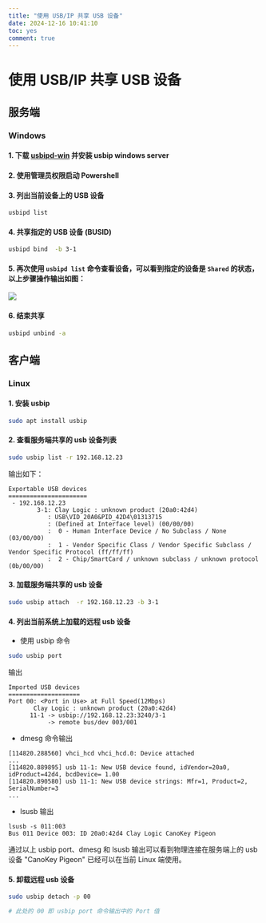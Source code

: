 ```yaml
---
title: "使用 USB/IP 共享 USB 设备"
date: 2024-12-16 10:41:10
toc: yes
comment: true
---
```


# 使用 USB/IP 共享 USB 设备
## 服务端

### Windows
#### 1. 下载 [usbipd-win](https://github.com/dorssel/usbipd-win/releases/) 并安装 usbip windows server

#### 2. 使用管理员权限启动 Powershell

#### 3. 列出当前设备上的 USB 设备

```bash
usbipd list
```
#### 4. 共享指定的 USB 设备 (BUSID)

```bash
usbipd bind  -b 3-1
```

#### 5. 再次使用 `usbipd list` 命令查看设备，可以看到指定的设备是 `Shared` 的状态， 以上步骤操作输出如图：

![](https://files.imtxc.com/blogfiles/usb-share/win-usb-server-1.png)

#### 6. 结束共享

```bash
usbipd unbind -a
```

## 客户端

### Linux

#### 1. 安装 usbip

```bash
sudo apt install usbip
```

#### 2. 查看服务端共享的 usb 设备列表

```bash
sudo usbip list -r 192.168.12.23
```
输出如下：
```
Exportable USB devices
======================
 - 192.168.12.23
        3-1: Clay Logic : unknown product (20a0:42d4)
           : USB\VID_20A0&PID_42D4\01313715
           : (Defined at Interface level) (00/00/00)
           :  0 - Human Interface Device / No Subclass / None (03/00/00)
           :  1 - Vendor Specific Class / Vendor Specific Subclass / Vendor Specific Protocol (ff/ff/ff)
           :  2 - Chip/SmartCard / unknown subclass / unknown protocol (0b/00/00)
```

#### 3. 加载服务端共享的 usb 设备

```bash
sudo usbip attach  -r 192.168.12.23 -b 3-1
```

#### 4. 列出当前系统上加载的远程 usb 设备

- 使用 usbip 命令

```bash
sudo usbip port
```

输出
```
Imported USB devices
====================
Port 00: <Port in Use> at Full Speed(12Mbps)
       Clay Logic : unknown product (20a0:42d4)
      11-1 -> usbip://192.168.12.23:3240/3-1
           -> remote bus/dev 003/001
```

- dmesg 命令输出
```
[114820.288560] vhci_hcd vhci_hcd.0: Device attached
...
[114820.889895] usb 11-1: New USB device found, idVendor=20a0, idProduct=42d4, bcdDevice= 1.00
[114820.890580] usb 11-1: New USB device strings: Mfr=1, Product=2, SerialNumber=3
...
```

- lsusb 输出
```
lsusb -s 011:003
Bus 011 Device 003: ID 20a0:42d4 Clay Logic CanoKey Pigeon
```

通过以上 usbip port、dmesg 和 lsusb 输出可以看到物理连接在服务端上的 usb 设备 "CanoKey Pigeon" 已经可以在当前 Linux 端使用。

#### 5. 卸载远程 usb 设备

```bash
sudo usbip detach -p 00

# 此处的 00 即 usbip port 命令输出中的 Port 值
```
